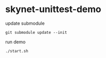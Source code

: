 # skynet-unittest-demo
update submodule
```
git submodule update --init
```
run demo
```
./start.sh
```